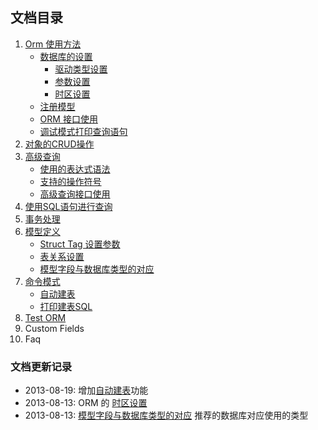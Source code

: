 ## 文档目录

1. [Orm 使用方法](Orm.md)
	- [数据库的设置](Orm.md#数据库的设置)
		* [驱动类型设置](Orm.md#registerdriver)
		* [参数设置](Orm.md#registerdataBase)
		* [时区设置](Orm.md#时区设置)
	- [注册模型](Orm.md#注册模型)
	- [ORM 接口使用](Orm.md#orm-接口使用)
	- [调试模式打印查询语句](Orm.md#调试模式打印查询语句)
2. [对象的CRUD操作](Object.md)
3. [高级查询](Query.md)
	- [使用的表达式语法](Query.md#expr)
	- [支持的操作符号](Query.md#operators)
	- [高级查询接口使用](Query.md#高级查询接口使用)
4. [使用SQL语句进行查询](Raw.md)
5. [事务处理](Transaction.md)
6. [模型定义](Models.md)
	- [Struct Tag 设置参数](Models.md#struct-tag-设置参数)
	- [表关系设置](Models.md#表关系设置)
	- [模型字段与数据库类型的对应](Models.md#模型字段与数据库类型的对应)
7. [命令模式](Cmd.md)
	- [自动建表](Cmd.md#自动建表)
	- [打印建表SQL](Cmd.md#打印建表sql)
8. [Test ORM](Test.md)
9. Custom Fields
10. Faq


### 文档更新记录

* 2013-08-19: 增加[自动建表](Cmd.md#自动建表)功能
* 2013-08-13: ORM 的 [时区设置](Orm.md#时区设置)
* 2013-08-13: [模型字段与数据库类型的对应](Models.md#模型字段与数据库类型的对应) 推荐的数据库对应使用的类型
